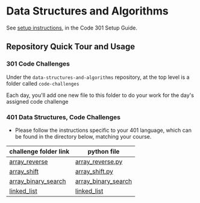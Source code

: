 # Data Structures and Algorithms

See [setup instructions](https://codefellows.github.io/setup-guide/code-301/3-code-challenges), in the Code 301 Setup Guide.

## Repository Quick Tour and Usage

### 301 Code Challenges

Under the `data-structures-and-algorithms` repository, at the top level is a folder called `code-challenges`

Each day, you'll add one new file to this folder to do your work for the day's assigned code challenge

### 401 Data Structures, Code Challenges

- Please follow the instructions specific to your 401 language, which can be found in the directory below, matching your course.

| challenge folder link | python file |
| -------------- | ------------- |
| [array_reverse](python/code_challenges/array_reverse) | [array_reverse.py](python/code_challenges/array_reverse/array_reverse/array_reverse.py) |
| [array_shift](python/code_challenges/array_shift) | [array_shift.py](python/code_challenges/array_shift/array_shift/array_shift.py) |
| [array_binary_search](python/code_challenges/array_binary_search) | [array_binary_search](python/code_challenges/array_binary_search/array_binary_search/array_binary_search.py) |
| [linked_list](python/code_challenges/Data_Structures/linked_list/linked_list) | [linked_list](python/code_challenges/Data_Structures/linked_list/linked_list/linked_list.py) |
